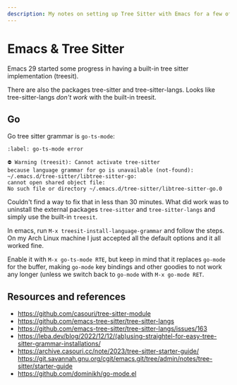 ```yaml
---
description: My notes on setting up Tree Sitter with Emacs for a few of the languages I program the most in.
---
```


# Emacs & Tree Sitter

Emacs 29 started some progress in having a built-in tree sitter implementation (treesit).

There are also the packages tree-sitter and tree-sitter-langs.
Looks like tree-sitter-langs _don't work_ with the built-in treesit.

## Go

Go tree sitter grammar is `go-ts-mode`:

```{code} text
:label: go-ts-mode error

⛔ Warning (treesit): Cannot activate tree-sitter
because language grammar for go is unavailable (not-found):
~/.emacs.d/tree-sitter/libtree-sitter-go:
cannot open shared object file:
No such file or directory ~/.emacs.d/tree-sitter/libtree-sitter-go.0
```

Couldn't find a way to fix that in less than 30 minutes.
What did work was to uninstall the external packages `tree-sitter` and `tree-sitter-langs` and simply use the built-in `treesit`.

In emacs, run `M-x treesit-install-language-grammar` and follow the steps.
On my Arch Linux machine I just accepted all the default options and it all worked fine.

Enable it with `M-x go-ts-mode RTE`, but keep in mind that it replaces `go-mode` for the buffer, making `go-mode` key bindings and other goodies to not work any longer (unless we switch back to `go-mode` with `M-x go-mode RET`.

## Resources and references

- https://github.com/casouri/tree-sitter-module
- https://github.com/emacs-tree-sitter/tree-sitter-langs
- https://github.com/emacs-tree-sitter/tree-sitter-langs/issues/163
- https://leba.dev/blog/2022/12/12/(ab)using-straightel-for-easy-tree-sitter-grammar-installations/
- https://archive.casouri.cc/note/2023/tree-sitter-starter-guide/
https://git.savannah.gnu.org/cgit/emacs.git/tree/admin/notes/tree-sitter/starter-guide
- https://github.com/dominikh/go-mode.el
